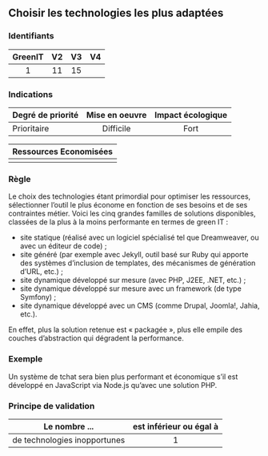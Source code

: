 ## Choisir les technologies les plus adaptées

### Identifiants

| GreenIT |  V2  |  V3  |  V4  |
|:-------:|:----:|:----:|:----:|
|   1   |  11 | 15  |      |

### Indications

| Degré de priorité |      Mise en oeuvre       |  Impact écologique    | 
|-------------------|:-------------------------:|:---------------------:|
|  Prioritaire      |   Difficile               |  Fort                 | 


|Ressources Economisées                                      |
|:----------------------------------------------------------:|
|    |

### Règle

Le choix des technologies étant primordial pour optimiser les ressources, sélectionner l’outil le plus économe en fonction de ses besoins
et de ses contraintes métier.
Voici les cinq grandes familles de solutions disponibles, classées de la plus à la moins performante en termes de green IT :
 - site statique (réalisé avec un logiciel spécialisé tel que Dreamweaver, ou avec un éditeur de code) ;
 - site généré (par exemple avec Jekyll, outil basé sur Ruby qui apporte des systèmes d’inclusion de templates, des mécanismes de génération d’URL, etc.) ;
 - site dynamique développé sur mesure (avec PHP, J2EE, .NET, etc.) ;
 - site dynamique développé sur mesure avec un framework (de type Symfony) ;
 - site dynamique développé avec un CMS (comme Drupal, Joomla!, Jahia, etc.).

En effet, plus la solution retenue est « packagée », plus elle empile des couches d’abstraction qui dégradent la performance.

### Exemple

Un système de tchat sera bien plus performant et économique s’il est développé en JavaScript via Node.js qu’avec une solution PHP.

### Principe de validation

| Le nombre ...     | est inférieur ou égal à   |  
|-------------------|:-------------------------:|
| de technologies inopportunes  | 1  |
